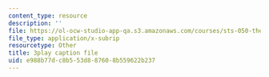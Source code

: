 ```yaml
---
content_type: resource
description: ''
file: https://ol-ocw-studio-app-qa.s3.amazonaws.com/courses/sts-050-the-history-of-mit-spring-2011/e988b77dc8b553d887608b559622b237_drFOEAuLspU.vtt
file_type: application/x-subrip
resourcetype: Other
title: 3play caption file
uid: e988b77d-c8b5-53d8-8760-8b559622b237
---
```

